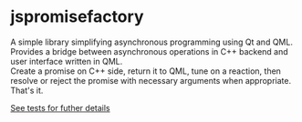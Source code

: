 # jspromisefactory

A simple library simplifying asynchronous programming using Qt and QML.  
Provides a bridge between asynchronous operations in C++ backend and user interface written in QML.  
Create a promise on C++ side, return it to QML, tune on a reaction, then resolve or reject the promise with necessary arguments when appropriate. That's it.

[See tests for futher details](tests)
